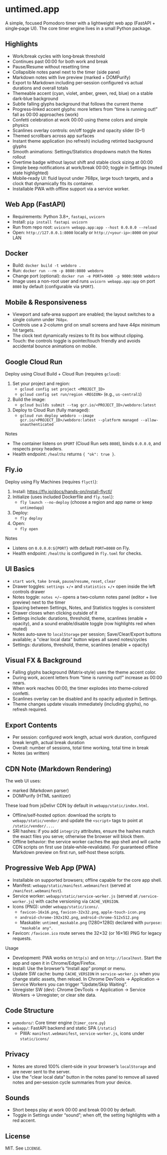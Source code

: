 untimed.app
=============

A simple, focused Pomodoro timer with a lightweight web app (FastAPI + single‑page UI). The core timer engine lives in a small Python package.

Highlights
----------
- Work/break cycles with long‑break threshold
- Continues past 00:00 for both work and break
- Pause/Resume without resetting time
- Collapsible notes panel next to the timer (side pane)
- Markdown notes with live preview (marked + DOMPurify)
- Export to Markdown including per‑session configured vs actual durations and overall totals
- Themeable accent (cyan, violet, amber, green, red, blue) on a stable dark‑blue background
- Subtle falling glyphs background that follows the current theme
- Progress‑linked accent glyphs: more letters from “time is running out!” fall as 00:00 approaches (work)
- Confetti celebration at work 00:00 using theme colors and simple physics
- Scanlines overlay controls: on/off toggle and opacity slider (0–1)
- Themed scrollbars across app surfaces
- Instant theme application (no refresh) including retinted background glyphs
- Smooth animations: Settings/Statistics dropdowns match the Notes rollout
- Overtime badge without layout shift and stable clock sizing at 00:00
- Simple beep notifications at work/break 00:00; toggle in Settings (muted state highlighted)
 - Mobile‑ready UI: fluid layout under 768px, large touch targets, and a clock that dynamically fits its container.
 - Installable PWA with offline support via a service worker.

Web App (FastAPI)
-----------------
- Requirements: Python 3.8+, `fastapi`, `uvicorn`
- Install: `pip install fastapi uvicorn`
- Run from repo root: `uvicorn webapp.app:app --host 0.0.0.0 --reload`
- Open: `http://127.0.0.1:8000` locally or `http://<your-ip>:8000` on your LAN

Docker
------
- Build: `docker build -t webdoro .`
- Run: `docker run --rm -p 8080:8080 webdoro`
- Change port (optional): `docker run -e PORT=9000 -p 9000:9000 webdoro`
- Image uses a non-root user and runs `uvicorn webapp.app:app` on port `8080` by default (configurable via `$PORT`).

Mobile & Responsiveness
-----------------------
- Viewport and safe‑area support are enabled; the layout switches to a single column under `768px`.
- Controls use a 2‑column grid on small screens and have 44px minimum hit targets.
- The clock text dynamically resizes to fit its box without clipping.
- Touch: the controls toggle is pointer/touch friendly and avoids accidental bounce animations on mobile.

Google Cloud Run
----------------
Deploy using Cloud Build + Cloud Run (requires `gcloud`):

1. Set your project and region:
   - `gcloud config set project <PROJECT_ID>`
   - `gcloud config set run/region <REGION>` (e.g., `us-central1`)
2. Build the image:
   - `gcloud builds submit --tag gcr.io/<PROJECT_ID>/webdoro:latest`
3. Deploy to Cloud Run (fully managed):
   - `gcloud run deploy webdoro --image gcr.io/<PROJECT_ID>/webdoro:latest --platform managed --allow-unauthenticated`

Notes
- The container listens on `$PORT` (Cloud Run sets `8080`), binds `0.0.0.0`, and respects proxy headers.
- Health endpoint: `/healthz` returns `{ "ok": true }`.

Fly.io
------
Deploy using Fly Machines (requires `flyctl`):

1. Install: https://fly.io/docs/hands-on/install-flyctl/
2. Initialize (uses included Dockerfile and `fly.toml`):
   - `fly launch --no-deploy` (choose a region and app name or keep `untimedapp`)
3. Deploy:
   - `fly deploy`
4. Open:
   - `fly open`

Notes
- Listens on `0.0.0.0:${PORT}` with default `PORT=8080` on Fly.
- Health endpoint: `/healthz` is configured in `fly.toml` for checks.

UI Basics
---------
- `start work`, `take break`, `pause`/`resume`, `reset`, `clear`
- Drawer toggles: `settings ▸/▾` and `statistics ▸/▾` open inside the left controls drawer
- Notes toggle: `notes +/−` opens a two‑column notes panel (editor + live preview) next to the timer
- Spacing between Settings, Notes, and Statistics toggles is consistent
- Drawer closes when clicking outside of it
- Settings include: durations, threshold, theme, scanlines (enable + opacity), and a sound enable/disable toggle (row highlights red when muted)
- Notes auto‑save to `localStorage` per session; Save/Clear/Export buttons available; a "clear local data" button wipes all saved notes/cycles
 - Settings: durations, threshold, theme, scanlines (enable + opacity)

Visual FX & Background
----------------------
- Falling glyphs background (Matrix‑style) uses the theme accent color.
- During work, accent letters from “time is running out!” increase as 00:00 nears.
- When work reaches 00:00, the timer explodes into theme‑colored confetti.
- Scanlines overlay can be disabled and its opacity adjusted in Settings.
- Theme changes update visuals immediately (including glyphs), no refresh required.

Export Contents
---------------
- Per session: configured work length, actual work duration, configured break length, actual break duration
- Overall: number of sessions, total time working, total time in break
- Notes (as written)

CDN Note (Markdown Rendering)
-----------------------------
The web UI uses:
- marked (Markdown parser)
- DOMPurify (HTML sanitizer)

These load from jsDelivr CDN by default in `webapp/static/index.html`.

- Offline/self‑hosted option: download the scripts to `webapp/static/vendor/` and update the `<script>` tags to point at `/static/vendor/...`.
- SRI hashes: if you add `integrity` attributes, ensure the hashes match the exact files you serve; otherwise the browser will block them.
 - Offline behavior: the service worker caches the app shell and will cache CDN scripts on first use (stale‑while‑revalidate). For guaranteed offline Markdown preview on first run, self‑host these scripts.

Progressive Web App (PWA)
-------------------------
- Installable on supported browsers; offline capable for the core app shell.
- Manifest: `webapp/static/manifest.webmanifest` (served at `/manifest.webmanifest`).
- Service worker: `webapp/static/service-worker.js` (served at `/service-worker.js`) with cache versioning via `CACHE_VERSION`.
- Icons (PNG): under `webapp/static/icons/`.
  - `favicon-16x16.png`, `favicon-32x32.png`, `apple-touch-icon.png`
  - `android-chrome-192x192.png`, `android-chrome-512x512.png`
  - Maskable: `untimed_maskable.png` (1280×1280) declared with `purpose: "maskable any"`.
- Favicon: `/favicon.ico` route serves the 32×32 (or 16×16) PNG for legacy requests.

Usage
- Development: PWA works on `http(s)` and on `http://localhost`. Start the app and open it in Chrome/Edge/Firefox.
- Install: Use the browser’s “Install app” prompt or menu.
- Update SW cache: bump `CACHE_VERSION` in `service-worker.js` when you change static assets, then reload. In Chrome DevTools → Application → Service Workers you can trigger “Update/Skip Waiting”.
- Unregister SW (dev): Chrome DevTools → Application → Service Workers → Unregister; or clear site data.

Code Structure
--------------
- `pymodoro/`: Core timer engine (`timer_core.py`)
- `webapp/`: FastAPI backend and static SPA (`/static`)
  - PWA: `manifest.webmanifest`, `service-worker.js`, icons under `static/icons/`

Privacy
-------
- Notes are stored 100% client‑side in your browser’s `localStorage` and are never sent to the server.
- Use the "clear local data" button in the notes panel to remove all saved notes and per‑session cycle summaries from your device.

Sounds
------
- Short beeps play at work 00:00 and break 00:00 by default.
- Toggle in Settings under “sound”; when off, the setting highlights with a red accent.

License
-------
MIT. See `LICENSE`.
